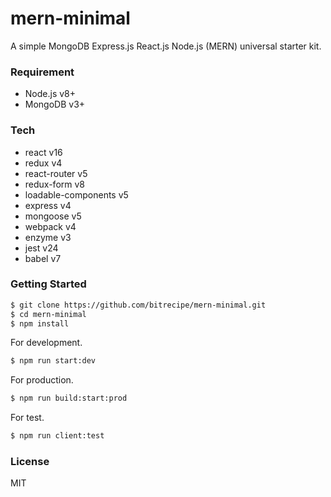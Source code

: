 # mern-minimal
A simple MongoDB Express.js React.js Node.js (MERN) universal starter kit.
### Requirement
  - Node.js v8+
  - MongoDB v3+
### Tech
* react v16
* redux v4
* react-router v5
* redux-form v8
* loadable-components v5
* express v4
* mongoose v5
* webpack v4
* enzyme v3
* jest v24
* babel v7
### Getting Started
```sh
$ git clone https://github.com/bitrecipe/mern-minimal.git
$ cd mern-minimal
$ npm install
```
For development.
```sh
$ npm run start:dev
```
For production.
```sh
$ npm run build:start:prod
```
For test.
```sh
$ npm run client:test
```
### License
MIT
